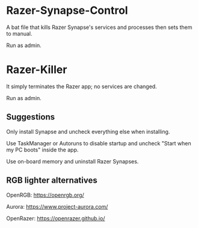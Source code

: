 # Razer-Synapse-Control

A bat file that kills Razer Synapse's services and processes then sets them to manual.

Run as admin.


# Razer-Killer

It simply terminates the Razer app; no services are changed.

Run as admin.

## Suggestions

Only install Synapse and uncheck everything else when installing.

Use TaskManager or Autoruns to disable startup and uncheck "Start when my PC boots" inside the app.

Use on-board memory and uninstall Razer Synapses.


## RGB lighter alternatives

OpenRGB: https://openrgb.org/

Aurora: https://www.project-aurora.com/

OpenRazer: https://openrazer.github.io/
